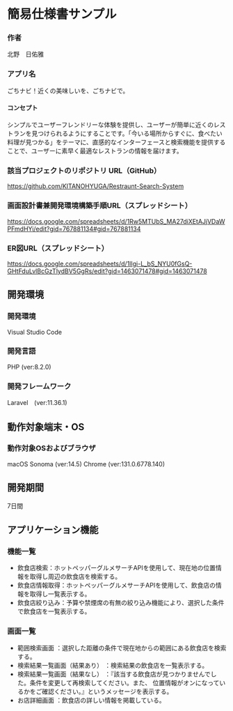 # 簡易仕様書サンプル

### 作者
北野　日佑雅

### アプリ名
ごちナビ！近くの美味しいを、ごちナビで。

#### コンセプト
シンプルでユーザーフレンドリーな体験を提供し、ユーザーが簡単に近くのレストランを見つけられるようにすることです。「今いる場所からすぐに、食べたい料理が見つかる」をテーマに、直感的なインターフェースと検索機能を提供することで、ユーザーに素早く最適なレストランの情報を届けます。

### 該当プロジェクトのリポジトリ URL（GitHub）
https://github.com/KITANOHYUGA/Restraunt-Search-System

###  画面設計書兼開発環境構築手順URL（スプレッドシート）
https://docs.google.com/spreadsheets/d/1Rw5MTUbS_MA27diXEtAJjVDaWPFmdHYi/edit?gid=767881134#gid=767881134

###  ER図URL（スプレッドシート）
https://docs.google.com/spreadsheets/d/1lIgi-L_bS_NYU0fGsQ-GHtFduLvlBcGzTlydBV5GgRs/edit?gid=1463071478#gid=1463071478

## 開発環境
### 開発環境
Visual Studio Code

### 開発言語
PHP (ver:8.2.0)

### 開発フレームワーク
Laravel　(ver:11.36.1)

## 動作対象端末・OS
### 動作対象OSおよびブラウザ
macOS Sonoma (ver:14.5)
Chrome (ver:131.0.6778.140)

## 開発期間
7日間

## アプリケーション機能

### 機能一覧
- 飲食店検索：ホットペッパーグルメサーチAPIを使用して、現在地の位置情報を取得し周辺の飲食店を検索する。
- 飲食店情報取得：ホットペッパーグルメサーチAPIを使用して、飲食店の情報を取得し一覧表示する。
- 飲食店絞り込み：予算や禁煙席の有無の絞り込み機能により、選択した条件で飲食店を一覧表示する。

### 画面一覧
- 範囲検索画面 ：選択した距離の条件で現在地からの範囲にある飲食店を検索する。
- 検索結果一覧画面（結果あり） ：検索結果の飲食店を一覧表示する。
- 検索結果一覧画面（結果なし） ：『該当する飲食店が見つかりませんでした。条件を変更して再検索してください。また、
                             位置情報がオンになっているかをご確認ください。』というメッセージを表示する。
- お店詳細画面 ：飲食店の詳しい情報を掲載している。
